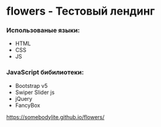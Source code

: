 # flowers - Тестовый лендинг
### Использованые языки:
- HTML
- CSS
- JS
### JavaScript бибилиотеки:
- Bootstrap v5
- Swiper Slider js
- jQuery
- FancyBox

https://somebodylite.github.io/flowers/
